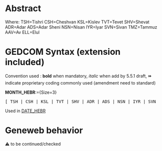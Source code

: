 ﻿# Abstract
Where:
TSH=Tishri
CSH=Cheshvan
KSL=Kislev
TVT=Tevet
SHV=Shevat
ADR=Adar
ADS=Adar Sheni
NSN=Nisan
IYR=Iyar
SVN=Sivan
TMZ=Tammuz
AAV=Av
ELL=Elul


# GEDCOM Syntax (extension included)
Convention used : **bold** when mandatory, _italic_ when add by 5.5.1 draft, &#x23E9; indicate proprietary coding commonly used (amendment need to standard)<br />

**MONTH_HEBR**:={Size=3}
<pre>
[ TSH | CSH | KSL | TVT | SHV | ADR | ADS | NSN | IYR | SVN | TMZ | AAV | ELL ]
</pre>
Used in <a href=Ged.DATE_HEBR.md>DATE_HEBR</a><br />

# Geneweb behavior


:warning: to be continued/checked


